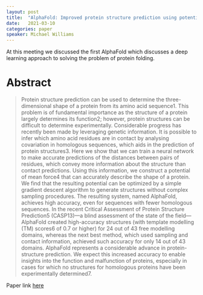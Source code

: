 ```yaml
---
layout: post
title:  "AlphaFold: Improved protein structure prediction using potentials from deep learning"
date:   2021-03-10
categories: paper
speaker: Michael Williams
---
```


At this meeting we discussed the first AlphaFold which discusses a deep learning approach to solving the problem of protein folding.

# Abstract

> Protein structure prediction can be used to determine the three-dimensional shape of a protein from its amino acid sequence1. This problem is of fundamental importance as the structure of a protein largely determines its function2; however, protein structures can be difficult to determine experimentally. Considerable progress has recently been made by leveraging genetic information. It is possible to infer which amino acid residues are in contact by analysing covariation in homologous sequences, which aids in the prediction of protein structures3. Here we show that we can train a neural network to make accurate predictions of the distances between pairs of residues, which convey more information about the structure than contact predictions. Using this information, we construct a potential of mean force4 that can accurately describe the shape of a protein. We find that the resulting potential can be optimized by a simple gradient descent algorithm to generate structures without complex sampling procedures. The resulting system, named AlphaFold, achieves high accuracy, even for sequences with fewer homologous sequences. In the recent Critical Assessment of Protein Structure Prediction5 (CASP13)—a blind assessment of the state of the field—AlphaFold created high-accuracy structures (with template modelling (TM) scores6 of 0.7 or higher) for 24 out of 43 free modelling domains, whereas the next best method, which used sampling and contact information, achieved such accuracy for only 14 out of 43 domains. AlphaFold represents a considerable advance in protein-structure prediction. We expect this increased accuracy to enable insights into the function and malfunction of proteins, especially in cases for which no structures for homologous proteins have been experimentally determined7. 

Paper link [here](https://www.nature.com/articles/s41586-019-1923-7)


